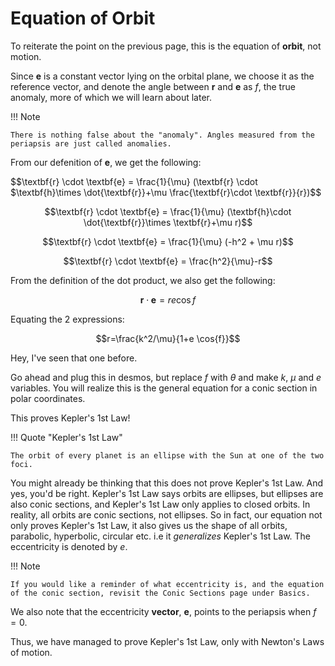 # Equation of Orbit

To reiterate the point on the previous page, this is the equation of **orbit**, not motion. 

Since $\textbf{e}$ is a constant vector lying on the orbital plane, we choose it as the reference vector, and denote the angle between $\textbf{r}$ and $\textbf{e}$ as $f$, the true anomaly, more of which we will learn about later.

!!! Note

    There is nothing false about the "anomaly". Angles measured from the periapsis are just called anomalies.

From our defenition of $\textbf{e}$, we get the following:

$$\textbf{r} \cdot \textbf{e} = \frac{1}{\mu} (\textbf{r} \cdot $\textbf{h}\times \dot{\textbf{r}}+\mu \frac{\textbf{r}\cdot \textbf{r}}{r})$$

$$\textbf{r} \cdot \textbf{e} = \frac{1}{\mu} (\textbf{h}\cdot \dot{\textbf{r}}\times \textbf{r}+\mu r)$$

$$\textbf{r} \cdot \textbf{e} = \frac{1}{\mu} (-h^2 + \mu r)$$

$$\textbf{r} \cdot \textbf{e} = \frac{h^2}{\mu}-r$$

From the definition of the dot product, we also get the following:

$$\textbf{r} \cdot \textbf{e} = r e \cos{f}$$

Equating the 2 expressions:

$$r=\frac{k^2/\mu}{1+e \cos{f}}$$

Hey, I've seen that one before.

Go ahead and plug this in desmos, but replace $f$ with $\theta$ and make $k$, $\mu$ and $e$ variables. You will realize this is the general equation for a conic section in polar coordinates. 

This proves Kepler's 1st Law!

!!! Quote "Kepler's 1st Law"

    The orbit of every planet is an ellipse with the Sun at one of the two foci.

You might already be thinking that this does not prove Kepler's 1st Law. And yes, you'd be right. Kepler's 1st Law says orbits are ellipses, but ellipses are also conic sections, and Kepler's 1st Law only applies to closed orbits. In reality, all orbits are conic sections, not ellipses. So in fact, our equation not only proves Kepler's 1st Law, it also gives us the shape of all orbits, parabolic, hyperbolic, circular etc. i.e it _generalizes_ Kepler's 1st Law. The eccentricity is denoted by $e$.

!!! Note

    If you would like a reminder of what eccentricity is, and the equation of the conic section, revisit the Conic Sections page under Basics.

We also note that the eccentricity **vector**, $\textbf{e}$, points to the periapsis when $f=0$. 

Thus, we have managed to prove Kepler's 1st Law, only with Newton's Laws of motion.